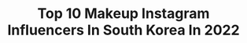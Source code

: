 ---
title: Top 10 Makeup Instagram Influencers In South Korea In 2022
description: >-
  Find top makeup Instagram influencers in South Korea in 2022. Most popular hashtags: #makeup #kbeauty #kpop #motd.
platform: Instagram
hits: 185
text_top: Analyze the best Instagram profiles on inBeat.
text_bottom: Our database aggregates 185 Instagram influencers like this in South Korea for you to work with.
profiles:
  - username: "aiden_parkk"
    fullname: >-
      박현호 (AIDEN)
    bio: >-
      espoir makeup artist 에이든팍 YouTube는👇🏻👇🏻
    location: "South Korea"
    followers: 10275
    engagement: 699
    commentsToLikes: 0.049910
    id: ck5hpg2zhratl0i11cze01gwq
    verified: false
    hashtags: "#11, #ahc, #nuvellevie, #ootd"
  - username: "ariarisom"
    fullname: >-
      아리솜의 짜릿한 뷰티 / ARISOM
    bio: >-
      💄Korean beauty Creator & blogger 👑 네이버 뷰스타 TOP 10 💋뷰티 블로거/ 크리에이터/유튜버 ❤️Beauty / Cosmetic / Makeup /Travel 여행 계정 @hyunshin_lee
    location: "South Korea"
    followers: 101125
    engagement: 171
    commentsToLikes: 0.033159
    id: ck15s5uglbdgt0i19cnaaef8f
    verified: false
    hashtags: "#dyson, #lookfantastickr, #exomage, #leadcycle"
  - username: "glee_makeup"
    fullname: >-
      글리 glee
    bio: >-
      비즈니스 문의 gleemakeup@naver.com 공구안합니다. 글리메이크업 @glee_makeup
    location: "South Korea"
    followers: 60184
    engagement: 233
    commentsToLikes: 0.021507
    id: ck14jhftykd3u0i193zey1y1i
    verified: false
    hashtags: "#givenchybeauty, #numbuzin, #romand, #foodstagram"
  - username: "ll0927ll"
    fullname: >-
      메이크업 아티스트 예은 ♥️
    bio: >-
      ⠀ Freelancer ᴍᴀᴋᴇᴜᴘ ᴀʀᴛɪsᴛ 💄 제품 협찬 및 메이크업 문의 ▶️ 𝑫𝑴 #freelancerMakeupArtist #makeupartist
    location: "South Korea"
    followers: 5833
    engagement: 422
    commentsToLikes: 0.067197
    id: ck0u6h29b21fk0i19wq6hf8s4
    verified: false
    hashtags: "#m01, #s02, #m02, #motd"
  - username: "koreanmakeupk"
    fullname: >-
      Korean Make Up/Tutorials 🇰🇷
    bio: >-
      Follow for more korean make up / tutorials 🌸 Credit to the owners! Contact/Promote: dm/email #koreanmakeup #makeuptutorials #코스메틱 #코덕 #화장품 #섀도우
    location: "South Korea"
    followers: 26123
    engagement: 221
    commentsToLikes: 0.001551
    id: ck135uyu93dbz0i19hdd3reev
    verified: false
    hashtags: ""
  - username: "m.weber.m"
    fullname: >-
      Beauty In South Korea
    bio: >-
      Masha💕Collaboration DM 📩 Only:✨ makeup ✨ moments of life in South Korea🇰🇷 🔻🔻🔻
    location: "South Korea"
    followers: 5733
    engagement: 1061
    commentsToLikes: 0.056417
    id: ck55niqnj6amr0i11qu9c656e
    verified: false
    hashtags: "#sashimicity, #kaleidosmakeup, #kaleidosmakeuppalette, #kaleidosfreshfantasy"
  - username: "wish.park"
    fullname: >-
      소원
    bio: >-
      #freelancermakeupartist 🥀@wish.p_makeup 🍕 @wish.foodie contact > DM📩 ⬇️ Travel & Make-up 블로그 🇰🇷🇨🇭🇮🇹🇫🇷🇦🇺🇸🇬🇨🇳🇯🇵
    location: "South Korea"
    followers: 10375
    engagement: 378
    commentsToLikes: 0.019630
    id: ck5hntlr8odad0i11z4ntm25w
    verified: false
    hashtags: "#europetravel, #swizerland, #swiss, #luzern"
  - username: "hp_makeup.kr"
    fullname: >-
      메이크업아티스트 심화평 🔒
    bio: >-
      pro makeup artsit @hp_artwork @palette_korea 🔗
    location: "South Korea"
    followers: 111921
    engagement: 160
    commentsToLikes: 0.014941
    id: ck5zt2o3mzmmk0i14wa3yqd51
    verified: false
    hashtags: "#egirlmakeup, #makeup, #motd, #halloween"
  - username: "jk_lm19"
    fullname: >-
      Nicole
    bio: >-
      Love many things (including Korean skincare/Asian skincare, makeup and kpop) make videos 💜💜💜💜
    location: "South Korea"
    followers: 9335
    engagement: 1171
    commentsToLikes: 0.003389
    id: ck14j9ka4j8pl0i198gil5l63
    verified: false
    hashtags: "#purpleheart, #skincare, #kbeauty, #bts"
  - username: "iam_tohiro"
    fullname: >-
      Личный адвокат дьявола )
    bio: >-
      . (ಥ_ಥ)Cosplayer 💄Makeup artist (@_misti_makeup) 🎤Singer ✈ International model (@misti_mdl My work Instagram) 💃Dancer
    location: "South Korea"
    followers: 6490
    engagement: 688
    commentsToLikes: 0.020641
    id: ck8t80lqeio300j78ueualvoa
    verified: false
    hashtags: "#kpop, #beijing, #fashion, #manga"
---